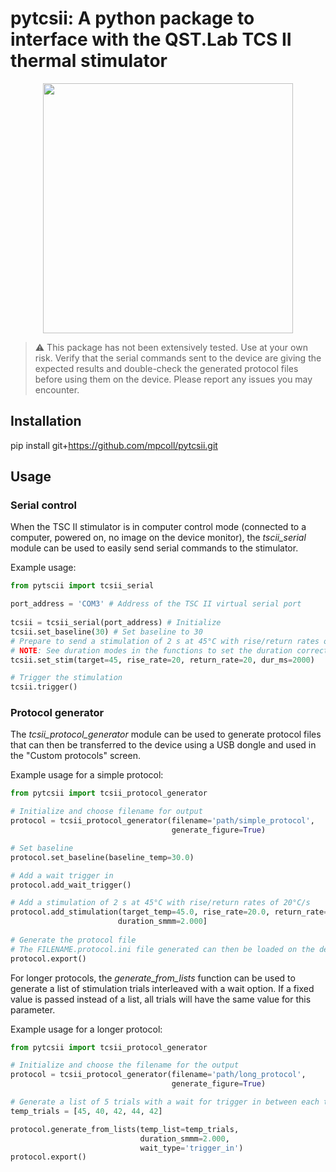 # pytcsii: A python package to interface with the QST.Lab TCS II thermal stimulator

<center>
 <img src="https://static.wixstatic.com/media/cdfa5d_c7427cb0e2d649c79ebf5fcbcb69d052~mv2_d_2998_2248_s_2.png/v1/fill/w_2998,h_2245,al_c,q_95,enc_auto/cdfa5d_c7427cb0e2d649c79ebf5fcbcb69d052~mv2_d_2998_2248_s_2.png" width="400">
</center>


> :warning: This package has not been extensively tested. Use at your own risk. Verify that the serial commands sent to the device are giving the expected results and double-check the generated protocol files before using them on the device. Please report any issues you may encounter.




## Installation

pip install git+https://github.com/mpcoll/pytcsii.git


## Usage

### Serial control

When the TSC II stimulator is in computer control mode (connected to a computer, powered on, no image on the device monitor), the *tscii_serial* module can be used to easily send serial commands to the stimulator.

Example usage:

```python
from pytscii import tcsii_serial

port_address = 'COM3' # Address of the TSC II virtual serial port
 
tcsii = tcsii_serial(port_address) # Initialize
tcsii.set_baseline(30) # Set baseline to 30
# Prepare to send a stimulation of 2 s at 45°C with rise/return rates of 20°C/s
# NOTE: See duration modes in the functions to set the duration correctly
tcsii.set_stim(target=45, rise_rate=20, return_rate=20, dur_ms=2000)

# Trigger the stimulation
tcsii.trigger()
```


### Protocol generator

The *tcsii_protocol_generator* module can be used to generate protocol files that can then be transferred to the device using a USB dongle and used in the "Custom protocols" screen.

Example usage for a simple protocol:
```python
from pytcsii import tcsii_protocol_generator

# Initialize and choose filename for output
protocol = tcsii_protocol_generator(filename='path/simple_protocol',
                                    generate_figure=True)

# Set baseline
protocol.set_baseline(baseline_temp=30.0)

# Add a wait trigger in
protocol.add_wait_trigger()

# Add a stimulation of 2 s at 45°C with rise/return rates of 20°C/s
protocol.add_stimulation(target_temp=45.0, rise_rate=20.0, return_rate=20.0, 
                        duration_smmm=2.000]
    
# Generate the protocol file
# The FILENAME.protocol.ini file generated can then be loaded on the device
protocol.export()
```

For longer protocols, the *generate_from_lists* function can be used to generate a list of stimulation trials interleaved with a wait option. If a fixed value is passed instead of a list, all trials will have the same value for this parameter. 

Example usage for a longer protocol:
```python
from pytcsii import tcsii_protocol_generator

# Initialize and choose the filename for the output
protocol = tcsii_protocol_generator(filename='path/long_protocol',
                                    generate_figure=True)

# Generate a list of 5 trials with a wait for trigger in between each trial
temp_trials = [45, 40, 42, 44, 42]

protocol.generate_from_lists(temp_list=temp_trials,
                             duration_smmm=2.000,
                             wait_type='trigger_in')
protocol.export()
```
